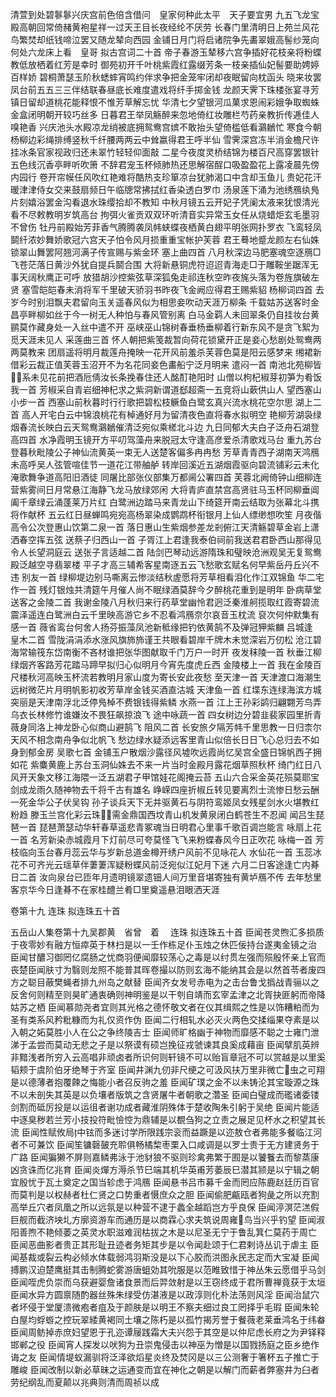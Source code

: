 <!-- { "loadSidebar": true } -->
清萱到处碧鬖鬖兴庆宫前色倍含借问　皇家何种此太平　天子要宜男
九五飞龙宝殿高朝回常倚赭黄袍星祥一过天王目长夜经纶不厌劳
长春门里清明日上苑兰风花鸟繁焚却纸钱啼泣罢又随龙辇向西园
金铺日月门将启诸院争先畵翠娥高髻纱笼向何处六龙床上看　皇哥
拟古宫词二十首
帝子春游玉辇移六宫争插好花枝亲将粉蝶教低放栖着红芳是幸时
御苑初开千叶桃紫霞红露缀芳条一枝亲插仙妃髻要助娉婷百样娇
碧桐萧瑟玉阶秋蟋蟀宵鸣约伴求争把金笼牢闭却夜眠留向枕函头
晓来妆罢凤台前五五三三伴结联春昼底长难度遣戏将纤手掷金钱
龙颜天霁下珠楼张宴寻芳镇日留却道桃花能释恨不惟芳草解忘忧
华清七夕望银河瓜菓求恩闹彩娥争取蜘蛛金盒闭明朝开较巧丝多
日暮君王举凤觞醉来忽地倚红妆雕栏芍药亲教折传逓佳人嗅艳香
兴庆池头水殿凉龙绡被底拥鸳鸯宫嫔不敢抬头望倚槛低看鸂鶒忙
寒食今朝杨柳边彩绳排缚竖秋千纤腰两两云中耸嬴得君王呼半仙
雪霁深宫冻半消金檐尺许挂冰条官家视政归还未翠竹轻轻仰面敲
二星今夜度灵桥结锦为楼百尺高穿罢银针五色线沉香亭畔听吹箫
不辞君宠玉杯倾肺热还思解宿酲口吸盈盈花上露凌晨先傍内园行
卷开帘幙任风吹红艳难将酷热支珍箪凉台犹肺渴口中含却玉鱼儿
贵妃花汗暖津津侍女交来鼓扇频日午临牕常拂拭红香染透白罗巾
汤泉莲下涌为池绣鴈纨鳬片刻嬉浴罢金沟看退水珠缨拾却不教知
中秋月镜五云开妃子凭阑太液来犹恨清光看不尽敕教明岁筑高台
拘弭火雀贡双双环听清音实异常玉女任从烧蜡炬玄毛墨羽不曾伤
牡丹前殿始芳菲香气腾腾袭凤帏蛱蝶夜栖黄白翅平明张网扑罗衣
飞鸾轻凤鬬纤浓妙舞娇歌冠六宫天子怕令风月损重重宝帐护芙蓉
君王蓦地蹙龙颜左右仙姝锁翠山舞罢阿翘河满子传宣赐与紫金环
塞上曲四首
八月秋深边马肥塞魂空逐鴈□飞苍茫落日黄沙外犹自提兵鬬合围
大将新悬铜虎符迢迢青海走□于雕鞍坐踞浑无事天阔秋鹰正可呼
放猎胡沙控紫弦草深狐兔走祁连秋空昨夜旄头落为卷旌旗破左贤
塞雪皑皑春未消将军千里破天骄羽书昨夜飞金阙应得君王赐紫貂
杨柳词四首
去岁今时别泪飘夫君留向玉关遥春风似为相思妾吹动天涯万柳条
千载姑苏送客时金昌亭畔柳如丝于今一树无人种怕与春风管别离
白马金羁人未回翠条仍自挂妆台黄鹂莫作藏身处一入丝中遣不开
巫峡巫山锦树春垂杨垂柳着行新东风不是贪飞絮为觅天涯未见人
采莲曲三首
怀人朝把紫笺裁暂向荷花锁黛开正是妾心愁剧处鸳鸯两两莫教来
团扇遥将明月裁莲舟掩映一花开风前羞杀芙蓉色莫是阳云感梦来
缃裙新借彩云裁正值芙蓉玉沼开不为名花同妾色畵船宁泛月明来
遣闷一首
南池北苑柳皆&#62678;&#63140;系未见花前把酒卮倩汝长条挽春住还人酩酊艳阳时
山僧以枸杞椒芽初笋为肴饭我一首
芳椒采自青岩细神杞求之紫洞新谓道郄超斋一五竞将山蔌供山人
望西塞山小步一首
西塞山前秋暮时行行歌把碧松枝鳜鱼白鹭玄真兴流水桃花空尔思
湖上二首 高人开宅白云中锦浪桃花有棹通好月为留清夜色直将春水拟明空
艳柳芳湖袅绿烟春流长映白云天鸳鸯鸂鶒催清泛宛似乘槎北斗边
九日同郁大夫白子泛舟石湖登高四首 水净霞明玉镜开方平叨驾藻舟来脱冠太守逢高彦爱杀清歌戏马台
重九苏台登暮秋毗陵公子神仙流黄英一束无人送楚客偏多冉冉愁
芳草青青西子湖南天鸿鴈未高呼吴人弦管喧佳节一道花江带舳舻
转岸回溪近五湖烟霞驱向碧流铺彩云未化淹歌舞争道高阳旧酒徒
同屠比部张仪部集万都阃公署四首
芙蓉北阙倚钟山细柳连营紫雾间日月常悬江海静飞龙马放绿郊闲
大将青庐直禁宫高贤驻马玉杯同柳垂阊阖千章绿云涌蓬莱万片红
白鹭洲边踏马来青龙山下绮筵开南云结取为张幕北斗携将作献杯
五云红日昼蝉鸣宛宛高杨翠染成鹦鹉杯衔银月上仙人缥缈想吹笙
月夜偕高令公次登惠山饮第二泉一首
落日惠山生紫烟参差龙剎俯江天清觞碧草金岩上潇洒春空挥五弦
送蔡子归西山一首
子胥江上君逢我泰伯祠前我送君君卧西山那得见令人长望洞庭云
送张子言适越二首 陆剑巴琴动远游隋珠和璧映沧洲观吴无复鸳鸯殿泛越空寻翡翠楼
平子才高三辅希客星南逐五云飞愁歌玄赋名何早紫岳丹丘兴不违
别友一首
绿柳堤边别马嘶离云惨淡结秋虗愿将芳草相看泪化作江双锦鱼
华二宅作一首
残灯银烛共清筵午月催人尚不眠绿酒莫辞今夕醉桃花重到是明年
卧病草堂送客之金陵二首
我谢金陵八月秋归来行药草堂幽怜君迥泛秦淮舸揽取红霞寄碧流
震泽遥连白鹭洲白云千里映高游它乡不忍看鸿鴈奈尔哀音玉枕流
裒次何仲默集有感一首
薇省鸾台何舍人扬芬振藻凤池新秪缘把钓依黄鹄不及弹冠狎紫麟
吕城逢　皇木二首 雪陇涓涓添水涨风旗斾斾谨王共眼看碧岸千牌木未觉深岩万仞松
沧江碧海常输筏东岱南衡不吝材谁把张华图献取千门万户一时开
夜发秣陵一首
秋垂江柳绿烟齐客路芳花踏马蹄早拟归心似明月今宵先度虎丘西
金陵楼上一首
我在金陵百尺楼秋河高映玉杯流若教明月家山度为寄长安此夜愁
至天津一首
天津渡口海潮生远树微茫片月明帆影初收芳草岸金钱买酒直沽城
天津鱼一首
红堞东连绿海滨方城突丽是天津南浮北泛停鳬棹不费银钱得紫鳞
水燕一首
江上王孙彩鹢归翩翾芳鸟弄乌衣长林修竹谁嫌汝不畏狂飙掠浪飞
途中咏蔬一首
四女树边分碧韭裴家园里折青薇身同洛上神龙卧心似商山避鹄飞
阻风二首 长安旅夕隔芳帏千里思教一日归柰尔天风不相念南舟争似北帆飞
愁边绿水疑添远客里青山似倍长日日飞心总归去不如身到郁金房
吴歌七首
金铺玉户散烟沙露径风墟吹远霞尚忆吴宫全盛日锦帆西子拥如花
紫麋黄鹿上苏台玉洞仙姝去不来一片当时金殿月露花烟草照秋杯
绮门红日八风开天象文移江海隈一泛五湖君子甲馆娃花阁掩云苔
五山六合采金英花殒莫耶宝剑成龙雨久随神物去千将千古有雄名
峥嵘四座折椒丘转见要离烈士流惨日愁云酬一死金华公子伏吴钩
孙子谈兵天下无并驱黄石与阴符鸾姬凤女残星剑水火堪教红粉趋
滕玉兰宫化彩云珠&#62730;&#63140;需金鼎国西坟青山机发黄泉闭白鹤苍生不忍闻
闻吕生琵琶一首
琵琶萧瑟动华轩春草遥悲青冢魂当日明君心里事千歌百调岂能言
咏扇上花一首
名芳新染赤城霞月下灯前尽可夸莫怪飞飞来粉蝶春风今日正吹花
咏梅一首
芳枝临向玉台春月蕊云华与岁新总道金樽开绣户风前不见咏花人
水仙花一首
玉蕊冰花不可齐光云瑶草伴萋萋浑疑粉蝶风前泛宛似江妃月下迷
六月二日客途逢亡内朞日二首
汝向泉台已匝年月遗明镜翠遗钿人间万里音堪寄独有黄垆鴈不传
去年愁里客京华今日逢朞不在家桂醴兰肴□里奠遥悬泪眼洒天涯

卷第十九
连珠 
拟连珠五十首

五岳山人集卷第十九吴郡黄　省曾　着 　连珠
拟连珠五十首
臣闻苍灵煦汇多损质于夜零妙有融方恒瘁英于林扫是以一壬作栋足仆玉烛之休匹佞持台遂夷金镜之治
臣闻甘醲习御罔亿腐肠之忧商羽便闻靡较荡心之毒是以纣贯左强而殒殷怀亲上官而丧楚臣闻肤寸为翳则龙照不能普其晖卷撮以防则玄海不能纳其会是以然首苓者废四方之聪目蔽樊蝇者排九州岛之献替
臣闻齐女发号赤电为之击台鲁戈撝战青骊以之反舍何则精至则昊旷通衷确则神明鉴是以干刳自靖而玄宰孟津之北胥抉匪躬而帝降姑苏之栖
臣闻慕勋尧者宜则其光格之德怀敬文者在仪其缉熙之性是以饰糟粕而为圣有类系风矜粃糠而为礼仅资作伪
臣闻二行相轧水必灭火两色交揉缁果夺素是以入朝之妬莫胜小人在公之争终陵吉士
臣闻师旷格幽于神物而靡感不聪之士雍门泄涕于孟尝而莫动无悲之子是以祭谟有硕岂挽征戎虢谏其良奚成藉亩
臣闻擘肌英辨非黯浅者所穷入云高唱非顽卤者所识何则轩镜不可以贻盲章冠不可以赏越是以里奚韬颊于虞阶伯牙绝琴于齐室
臣闻井渊九仞非尺绠之可汲风扶万里非微亡&#63139;虫之可翔是以德薄者抱覆餗之悔能小者召反驹之羞
臣闻矿璞之金不以未铸沦其宝璇源之珠不以未剖失其英是以负壤者版筑之含贤屠牛者朝歌之濳圣
臣闻白璧成而礛诸委镂剑割而砥厉投是以运徂者谢功成者藏淮阴殊体于楚收陶朱引躬于吴绝
臣闻片能适中逐臭秽若兰芳小技投符毗憸悾为鼎辅是以覩刍狗之立责之展足见杯水之积望其长流
臣闻性赋攸局&#60960;中铉而多迷讨学所限践宗衮而益蹶是以迩敖仓者弗能多餐临江河者不可兼饮
臣闻笙镛磬皷充聆俱畅橘棃枣栗入口咸调是以罗士贵于无方建贤务于广路
臣闻猵獭不屏则嘉鳞弗泳于池豺狼不驱则珍禽弗繁于囿是以饕餮去而黎蒸康凶贪诛而亿兆育
臣闻炎燀方溽杀节巳端其机华英甫芳萎辰巳潜其颕是以宁辑之朝宜殷忧于瓦土奠定之国当轸虑于鸿鴈
臣闻悬书吕市募千金而罔应陈鹿赵廷历百官而莫判是以权赫者杜仁贤之口势重者慑庶众之胆
臣闻偷肥甂瓯者狗彘之所以充割高举丘穴者凤凰之所以远氛是以种营不逮于蠡全越蹈岂方乎良保
臣闻渟溟茫溔假巨舰而截济坱圠方廓资游车而通历是以商霖心求夫筑说周雍&#63139;鸟当兴乎钓望
臣闻淑阳善煦不艳倾萎之英灵水职滋难润枯拔之木是以尼圣无宁于鲁乱箕仁莫药于周亡
臣闻恶曲影者贵正其形耻丑迹者务矩其步是以令闻赴颂于仁君剌诗丛讥于虐主
臣闻基裁或裂云构必倾水体载弱鸿羽斯没是以下心胶而洪图永民志定而大宝凝
臣闻搏鹏汉迫楚鹰挺其击制腾蛇雾游唐蛆効其吮服是以范睢致惜于神丛朱云愿借乎马剑
臣闻咥虎负崇而乌获避婴詹诸食景而后羿敛射是以王窃终成于君所曹禅竟获于太垣
臣闻水异方圆禀随酌器丝殊朱绿受仿湛液是以政淳则化朴法荡则风淫
臣闻治鼠穴者坏侵于堂厦溃微疱者疽及于颜肤是以明王不察夫细过良工罔择乎毛瑕
臣闻朱轮白屋均蜉蝣之控玩翠緌黄褐同土壤之陈朽是以孤竹揭芳誉于餐薇老莱垂鸿名于纬畚
臣闻周鲂掉赤庶妇望恩于孔迩谭屦践霜大夫兴怨于其空是以仲尼虑长府之为尹铎释邯郸之役
臣闻宵人探发以吠狗为丑崇鬼侵击以神巫为憎是以国戮扬庭之臣乡绝作诲之友
臣闻情堤蚁漏驯将泛泽欲熖星炎终及焚冈是以三公测奢于箸杯五子推亡于雕峻
臣闻改制以新必草昧之运通变而宜在神化之朝是以解门而薪者弊塞井为臼者劳纪纲乱而夏颠以兆典则清而周祯以成
